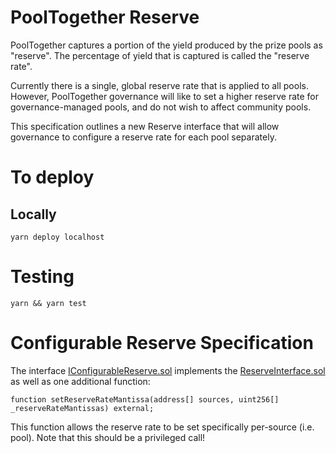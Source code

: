 # PoolTogether Reserve

PoolTogether captures a portion of the yield produced by the prize pools as "reserve".  The percentage of yield that is captured is called the "reserve rate".

Currently there is a single, global reserve rate that is applied to all pools.  However, PoolTogether governance will like to set a higher reserve rate for governance-managed pools, and do not wish to affect community pools.

This specification outlines a new Reserve interface that will allow governance to configure a reserve rate for each pool separately.

# To deploy
## Locally
`yarn deploy localhost`

# Testing
`yarn && yarn test`



# Configurable Reserve Specification

The interface [IConfigurableReserve.sol](./contracts/IConfigurableReserve.sol) implements the [ReserveInterface.sol](https://github.com/pooltogether/pooltogether-pool-contracts/blob/ba34ddfb7670c04d5c108e6ce485343b46b27a1e/contracts/reserve/ReserveInterface.sol) as well as one additional function:

```solidity
function setReserveRateMantissa(address[] sources, uint256[] _reserveRateMantissas) external;
```

This function allows the reserve rate to be set specifically per-source (i.e. pool).  Note that this should be a privileged call!
